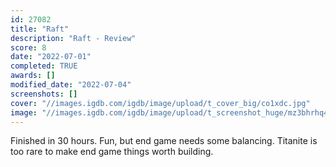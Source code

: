```yaml
---
id: 27082
title: "Raft"
description: "Raft - Review"
score: 8
date: "2022-07-01"
completed: TRUE
awards: []
modified_date: "2022-07-04"
screenshots: []
cover: "//images.igdb.com/igdb/image/upload/t_cover_big/co1xdc.jpg"
image: "//images.igdb.com/igdb/image/upload/t_screenshot_huge/mz3bhrhq4iwumdzokdpx.jpg"
---
```

Finished in 30 hours. Fun, but end game needs some balancing. Titanite is too rare to make end game things worth building.